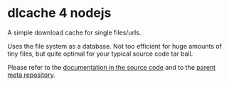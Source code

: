 # dlcache 4 nodejs

A simple download cache for single files/urls.

Uses the file system as a database. Not too efficient for huge amounts of tiny files, but quite optimal for your typical source code tar ball.

Please refer to the [documentation in the source code](index.js#L53) and to the [parent meta repository](https://github.com/jjYBdx4IL/dlcache).
